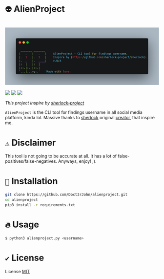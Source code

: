 # `👽` AlienProject

<p align="center">
    <br>
    <img alt="Screenshot" src="https://github.com/Doct3rJohn/alienproject/blob/main/img/alienproject-banner.png"/>
    <br>
</p>

<img src='https://img.shields.io/badge/MADE%20WITH-PYTHON-yellow?style=flat-square&logo=python'/> <img src='https://img.shields.io/badge/PLATFORM-LINUX-green?style=flat-square&logo=linux'/> <img src='https://img.shields.io/badge/LICENSE-MIT-orange?style=flat-square&logo=creativecommons'/>

_This project inspire by [sherlock-project](https://github.com/sherlock-project/sherlock)_

`AlienProject` is the CLI tool for findings username in all social media platform, kinda lol. Massive thanks to [sherlock](https://github.com/sherlock-project/sherlock) original [creator](https://github.com/sdushantha), that inspire me.

# `⚠️` Disclaimer
This tool is not going to be accurate at all. It has a lot of false-positives/false-negatives. Anyways, enjoy! ;).

# `🔌` Installation
```bash
git clone https://github.com/Doct3rJohn/alienproject.git
cd alienproject
pip3 install -r requirements.txt
```

# `🔥` Usage
```bash
$ python3 alienproject.py <username>
```

# `✔️` License
License [MIT](https://raw.githubusercontent.com/Doct3rJohn/alienproject/main/LICENSE)
